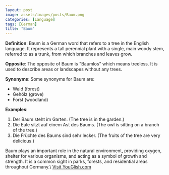 ```yaml
---
layout: post
image: assets/images/posts/Baum.png
categories: [Language]
tags: [German]
title: "Baum"
---
```


**Definition**: Baum is a German word that refers to a tree in the English language. It represents a tall perennial plant with a single, main woody stem, referred to as a trunk, from which branches and leaves grow.

**Opposite**: The opposite of Baum is "Baumlos" which means treeless. It is used to describe areas or landscapes without any trees.

**Synonyms**: Some synonyms for Baum are:

- Wald (forest)
- Gehölz (grove)
- Forst (woodland)

**Examples**:

1. Der Baum steht im Garten. (The tree is in the garden.)
2. Die Eule sitzt auf einem Ast des Baums. (The owl is sitting on a branch of the tree.)
3. Die Früchte des Baums sind sehr lecker. (The fruits of the tree are very delicious.)

Baum plays an important role in the natural environment, providing oxygen, shelter for various organisms, and acting as a symbol of growth and strength. It is a common sight in parks, forests, and residential areas throughout Germany.\ <a id="yg-widget-0" class="youglish-widget" data-query="Baum" data-lang="german" data-components="8412" data-auto-start="0" data-bkg-color="theme_light" data-title="How%20to%20pronounce%20Baum%20in%20German"  rel="nofollow" href="https://youglish.com">Visit YouGlish.com</a><script async src="https://youglish.com/public/emb/widget.js" charset="utf-8"></script>